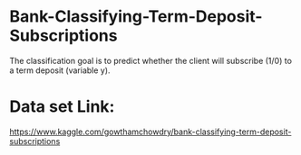 # Bank-Classifying-Term-Deposit-Subscriptions
The classification goal is to predict whether the client will subscribe (1/0) to a term deposit (variable y).
# Data set Link:
https://www.kaggle.com/gowthamchowdry/bank-classifying-term-deposit-subscriptions

